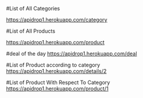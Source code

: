 #List of All Categories

https://apidrop1.herokuapp.com/category

#List of All Products

https://apidrop1.herokuapp.com/product

#deal of the day
https://apidrop1.herokuapp.com/deal

#List of Product according to category
https://apidrop1.herokuapp.com/details/2


#List of Product With Respect To Category
https://apidrop1.herokuapp.com/product/1









